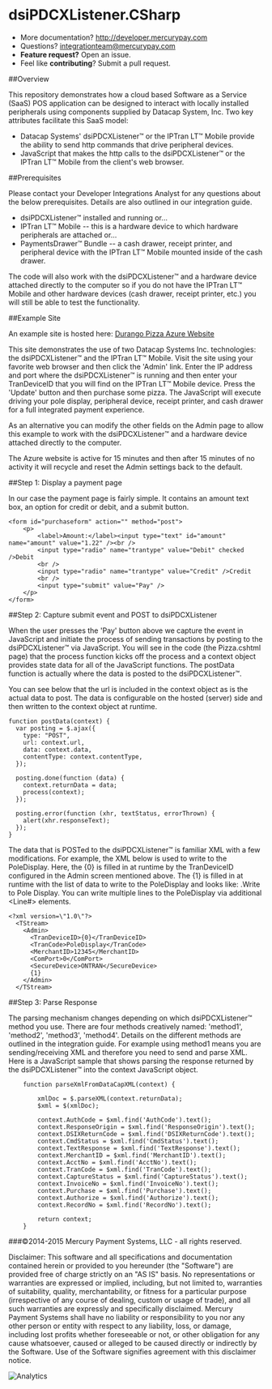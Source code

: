 dsiPDCXListener.CSharp
==========

* More documentation?  http://developer.mercurypay.com
* Questions?  integrationteam@mercurypay.com
* **Feature request?** Open an issue.
* Feel like **contributing**?  Submit a pull request.


##Overview

This repository demonstrates how a cloud based Software as a Service (SaaS) POS application can be designed to interact with locally installed peripherals using components supplied by Datacap System, Inc.  Two key attributes facilitate this SaaS model:

* Datacap Systems' dsiPDCXListener&trade; or the IPTran LT&trade; Mobile provide the ability to send http commands that drive peripheral devices.
* JavaScript that makes the http calls to the dsiPDCXListener&trade; or the IPTran LT&trade; Mobile from the client's web browser.

##Prerequisites

Please contact your Developer Integrations Analyst for any questions about the below prerequisites.  Details are also outlined in our integration guide.

* dsiPDCXListener&trade; installed and running or...
* IPTran LT&trade; Mobile -- this is a hardware device to which hardware peripherals are attached or...
* PaymentsDrawer&trade; Bundle -- a cash drawer, receipt printer, and peripheral device with the IPTran LT&trade; Mobile mounted inside of the cash drawer.

The code will also work with the dsiPDCXListener&trade; and a hardware device attached directly to the computer so if you do not have the IPTran LT&trade; Mobile and other hardware devices (cash drawer, receipt printer, etc.) you will still be able to test the functionality.

##Example Site

An example site is hosted here:  <a href="http://durangopizza.azurewebsites.net" target="_blank">Durango Pizza Azure Website</a>

This site demonstrates the use of two Datacap Systems Inc. technologies:  the dsiPDCXListener&trade; and the IPTran LT&trade; Mobile.  Visit the site using your favorite web browser and then click the 'Admin' link.  Enter the IP address and port where the dsiPDCXListener&trade; is running and then enter your TranDeviceID that you will find on the IPTran LT&trade; Mobile device.  Press the 'Update' button and then purchase some pizza.  The JavaScript will execute driving your pole display, peripheral device, receipt printer, and cash drawer for a full integrated payment experience.

As an alternative you can modify the other fields on the Admin page to allow this example to work with the dsiPDCXListener&trade; and a hardware device attached directly to the computer.

The Azure website is active for 15 minutes and then after 15 minutes of no activity it will recycle and reset the Admin settings back to the default.

##Step 1: Display a payment page

In our case the payment page is fairly simple.  It contains an amount text box, an option for credit or debit, and a submit button.

```
<form id="purchaseform" action="" method="post">
    <p>
        <label>Amount:</label><input type="text" id="amount" name="amount" value="1.22" /><br />
        <input type="radio" name="trantype" value="Debit" checked />Debit
        <br />
        <input type="radio" name="trantype" value="Credit" />Credit
        <br />
        <input type="submit" value="Pay" />
    </p>
</form>
```

##Step 2: Capture submit event and POST to dsiPDCXListener

When the user presses the 'Pay' button above we capture the event in JavaScript and initiate the process of sending transactions by posting to the dsiPDCXListener&trade; via JavaScript.  You will see in the code (the Pizza.cshtml page) that the process function kicks off the process and a context object provides state data for all of the JavaScript functions.  The postData function is actually where the data is posted to the dsiPDCXListener&trade;.

You can see below that the url is included in the context object as is the actual data to post.  The data is configurable on the hosted (server) side and then written to the context object at runtime.

```
function postData(context) {
  var posting = $.ajax({
    type: "POST",
    url: context.url,
    data: context.data,
    contentType: context.contentType,
  });

  posting.done(function (data) {
    context.returnData = data;
    process(context);
  });

  posting.error(function (xhr, textStatus, errorThrown) {
    alert(xhr.responseText);
  });
}
```

The data that is POSTed to the dsiPDCXListener&trade; is familiar XML with a few modifications.  For example, the XML below is used to write to the PoleDisplay.  Here, the {0} is filled in at runtime by the TranDeviceID configured in the Admin screen mentioned above.  The {1} is filled in at runtime with the list of data to write to the PoleDisplay and looks like:  <Line1>.Write to Pole Display</Line1>.  You can write multiple lines to the PoleDisplay via additional <Line#> elements.

```
<?xml version=\"1.0\"?>
  <TStream>
    <Admin>
      <TranDeviceID>{0}</TranDeviceID>
      <TranCode>PoleDisplay</TranCode>
      <MerchantID>12345</MerchantID>
      <ComPort>0</ComPort>
      <SecureDevice>ONTRAN</SecureDevice>
      {1}
    </Admin>
  </TStream>
```

##Step 3: Parse Response

The parsing mechanism changes depending on which dsiPDCXListener&trade; method you use.  There are four methods creatively named:  'method1', 'method2', 'method3', 'method4'.  Details on the different methods are outlined in the integration guide.  For example using method1 means you are sending/receiving XML and therefore you need to send and parse XML.  Here is a JavaScript sample that shows parsing the response returned by the dsiPDCXListener&trade; into the context JavaScript object.

```
    function parseXmlFromDataCapXML(context) {

        xmlDoc = $.parseXML(context.returnData);
        $xml = $(xmlDoc);
        
        context.AuthCode = $xml.find('AuthCode').text();
        context.ResponseOrigin = $xml.find('ResponseOrigin').text();
        context.DSIXReturnCode = $xml.find('DSIXReturnCode').text();
        context.CmdStatus = $xml.find('CmdStatus').text();
        context.TextResponse = $xml.find('TextResponse').text();
        context.MerchantID = $xml.find('MerchantID').text();
        context.AcctNo = $xml.find('AcctNo').text();
        context.TranCode = $xml.find('TranCode').text();
        context.CaptureStatus = $xml.find('CaptureStatus').text();
        context.InvoiceNo = $xml.find('InvoiceNo').text();
        context.Purchase = $xml.find('Purchase').text();
        context.Authorize = $xml.find('Authorize').text();
        context.RecordNo = $xml.find('RecordNo').text();

        return context;
    }
```

###©2014-2015 Mercury Payment Systems, LLC - all rights reserved.

Disclaimer:
This software and all specifications and documentation contained herein or provided to you hereunder (the "Software") are provided free of charge strictly on an "AS IS" basis. No representations or warranties are expressed or implied, including, but not limited to, warranties of suitability, quality, merchantability, or fitness for a particular purpose (irrespective of any course of dealing, custom or usage of trade), and all such warranties are expressly and specifically disclaimed. Mercury Payment Systems shall have no liability or responsibility to you nor any other person or entity with respect to any liability, loss, or damage, including lost profits whether foreseeable or not, or other obligation for any cause whatsoever, caused or alleged to be caused directly or indirectly by the Software. Use of the Software signifies agreement with this disclaimer notice.


![Analytics](https://ga-beacon.appspot.com/UA-60858025-9/dsiPDCXListener.CSharp/readme?pixel)
